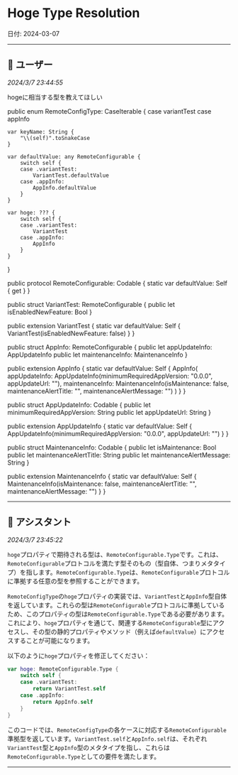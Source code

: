# Hoge Type Resolution

日付: 2024-03-07

---

## 👤 ユーザー
*2024/3/7 23:44:55*

hogeに相当する型を教えてほしい

public enum RemoteConfigType: CaseIterable {
    case variantTest
    case appInfo
    
    var keyName: String {
        "\\(self)".toSnakeCase
    }
    
    var defaultValue: any RemoteConfigurable {
        switch self {
        case .variantTest:
            VariantTest.defaultValue
        case .appInfo:
            AppInfo.defaultValue
        }
    }
    
    var hoge: ??? {
        switch self {
        case .variantTest:
            VariantTest
        case .appInfo:
            AppInfo
        }
    }
}


public protocol RemoteConfigurable: Codable {
    static var defaultValue: Self { get }
}

public struct VariantTest: RemoteConfigurable {
    public let isEnabledNewFeature: Bool
}

public extension VariantTest {
    static var defaultValue: Self {
        VariantTest(isEnabledNewFeature: false)
    }
}

public struct AppInfo: RemoteConfigurable {
    public let appUpdateInfo: AppUpdateInfo
    public let maintenanceInfo: MaintenanceInfo
}

public extension AppInfo {
    static var defaultValue: Self {
        AppInfo(
            appUpdateInfo: AppUpdateInfo(minimumRequiredAppVersion: "0.0.0", appUpdateUrl: ""),
            maintenanceInfo: MaintenanceInfo(isMaintenance: false, maintenanceAlertTitle: "", maintenanceAlertMessage: "")
        )
    }
}

public struct AppUpdateInfo: Codable {
    public let minimumRequiredAppVersion: String
    public let appUpdateUrl: String
}

public extension AppUpdateInfo {
    static var defaultValue: Self {
        AppUpdateInfo(minimumRequiredAppVersion: "0.0.0", appUpdateUrl: "")
    }
}

public struct MaintenanceInfo: Codable {
    public let isMaintenance: Bool
    public let maintenanceAlertTitle: String
    public let maintenanceAlertMessage: String
}

public extension MaintenanceInfo {
    static var defaultValue: Self {
        MaintenanceInfo(isMaintenance: false, maintenanceAlertTitle: "", maintenanceAlertMessage: "")
    }
}

---

## 🤖 アシスタント
*2024/3/7 23:45:22*

`hoge`プロパティで期待される型は、`RemoteConfigurable.Type`です。これは、`RemoteConfigurable`プロトコルを満たす型そのもの（型自体、つまりメタタイプ）を指します。`RemoteConfigurable.Type`は、`RemoteConfigurable`プロトコルに準拠する任意の型を参照することができます。

`RemoteConfigType`の`hoge`プロパティの実装では、`VariantTest`と`AppInfo`型自体を返しています。これらの型は`RemoteConfigurable`プロトコルに準拠しているため、このプロパティの型は`RemoteConfigurable.Type`である必要があります。これにより、`hoge`プロパティを通じて、関連する`RemoteConfigurable`型にアクセスし、その型の静的プロパティやメソッド（例えば`defaultValue`）にアクセスすることが可能になります。

以下のように`hoge`プロパティを修正してください：

```swift
var hoge: RemoteConfigurable.Type {
    switch self {
    case .variantTest:
        return VariantTest.self
    case .appInfo:
        return AppInfo.self
    }
}
```

このコードでは、`RemoteConfigType`の各ケースに対応する`RemoteConfigurable`準拠型を返しています。`VariantTest.self`と`AppInfo.self`は、それぞれ`VariantTest`型と`AppInfo`型のメタタイプを指し、これらは`RemoteConfigurable.Type`としての要件を満たします。

---

